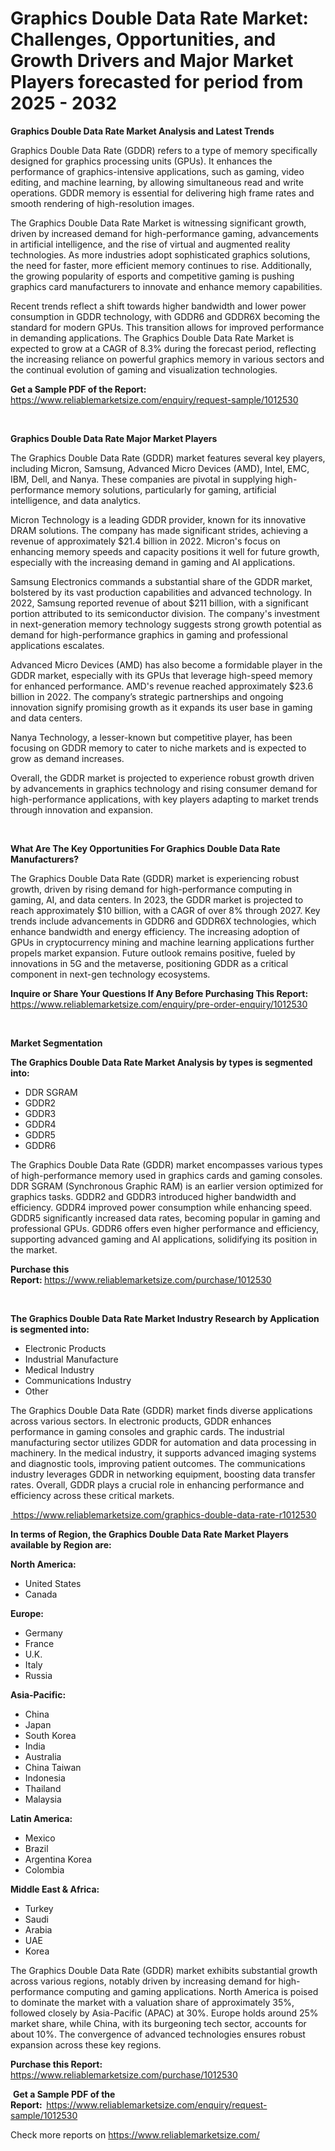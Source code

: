 <p><h1>Graphics Double Data Rate Market: Challenges, Opportunities, and Growth Drivers and Major Market Players forecasted for period from 2025 - 2032</h1></p><p><strong>Graphics Double Data Rate Market Analysis and Latest Trends</strong></p>
<p><p>Graphics Double Data Rate (GDDR) refers to a type of memory specifically designed for graphics processing units (GPUs). It enhances the performance of graphics-intensive applications, such as gaming, video editing, and machine learning, by allowing simultaneous read and write operations. GDDR memory is essential for delivering high frame rates and smooth rendering of high-resolution images.</p><p>The Graphics Double Data Rate Market is witnessing significant growth, driven by increased demand for high-performance gaming, advancements in artificial intelligence, and the rise of virtual and augmented reality technologies. As more industries adopt sophisticated graphics solutions, the need for faster, more efficient memory continues to rise. Additionally, the growing popularity of esports and competitive gaming is pushing graphics card manufacturers to innovate and enhance memory capabilities.</p><p>Recent trends reflect a shift towards higher bandwidth and lower power consumption in GDDR technology, with GDDR6 and GDDR6X becoming the standard for modern GPUs. This transition allows for improved performance in demanding applications. The Graphics Double Data Rate Market is expected to grow at a CAGR of 8.3% during the forecast period, reflecting the increasing reliance on powerful graphics memory in various sectors and the continual evolution of gaming and visualization technologies.</p></p>
<p><strong>Get a Sample PDF of the Report:&nbsp;</strong> <a href="https://www.reliablemarketsize.com/enquiry/request-sample/1012530?utm_campaign=2944&utm_medium=2&utm_source=Github&utm_content=ia&utm_term=06032025&utm_id=graphics-double-data-rate">https://www.reliablemarketsize.com/enquiry/request-sample/1012530</a></p>
<p>&nbsp;</p>
<p><strong>Graphics Double Data Rate Major Market Players</strong></p>
<p><p>The Graphics Double Data Rate (GDDR) market features several key players, including Micron, Samsung, Advanced Micro Devices (AMD), Intel, EMC, IBM, Dell, and Nanya. These companies are pivotal in supplying high-performance memory solutions, particularly for gaming, artificial intelligence, and data analytics.</p><p>Micron Technology is a leading GDDR provider, known for its innovative DRAM solutions. The company has made significant strides, achieving a revenue of approximately $21.4 billion in 2022. Micron's focus on enhancing memory speeds and capacity positions it well for future growth, especially with the increasing demand in gaming and AI applications.</p><p>Samsung Electronics commands a substantial share of the GDDR market, bolstered by its vast production capabilities and advanced technology. In 2022, Samsung reported revenue of about $211 billion, with a significant portion attributed to its semiconductor division. The company's investment in next-generation memory technology suggests strong growth potential as demand for high-performance graphics in gaming and professional applications escalates.</p><p>Advanced Micro Devices (AMD) has also become a formidable player in the GDDR market, especially with its GPUs that leverage high-speed memory for enhanced performance. AMD's revenue reached approximately $23.6 billion in 2022. The company’s strategic partnerships and ongoing innovation signify promising growth as it expands its user base in gaming and data centers.</p><p>Nanya Technology, a lesser-known but competitive player, has been focusing on GDDR memory to cater to niche markets and is expected to grow as demand increases.</p><p>Overall, the GDDR market is projected to experience robust growth driven by advancements in graphics technology and rising consumer demand for high-performance applications, with key players adapting to market trends through innovation and expansion.</p></p>
<p>&nbsp;</p>
<p><strong>What Are The Key Opportunities For Graphics Double Data Rate Manufacturers?</strong></p>
<p><p>The Graphics Double Data Rate (GDDR) market is experiencing robust growth, driven by rising demand for high-performance computing in gaming, AI, and data centers. In 2023, the GDDR market is projected to reach approximately $10 billion, with a CAGR of over 8% through 2027. Key trends include advancements in GDDR6 and GDDR6X technologies, which enhance bandwidth and energy efficiency. The increasing adoption of GPUs in cryptocurrency mining and machine learning applications further propels market expansion. Future outlook remains positive, fueled by innovations in 5G and the metaverse, positioning GDDR as a critical component in next-gen technology ecosystems.</p></p>
<p><strong>Inquire or Share Your Questions If Any Before Purchasing This Report:</strong> <a href="https://www.reliablemarketsize.com/enquiry/pre-order-enquiry/1012530?utm_campaign=2944&utm_medium=2&utm_source=Github&utm_content=ia&utm_term=06032025&utm_id=graphics-double-data-rate">https://www.reliablemarketsize.com/enquiry/pre-order-enquiry/1012530</a></p>
<p>&nbsp;</p>
<p><strong>Market Segmentation</strong></p>
<p><strong>The Graphics Double Data Rate Market Analysis by types is segmented into:</strong></p>
<p><ul><li>DDR SGRAM</li><li>GDDR2</li><li>GDDR3</li><li>GDDR4</li><li>GDDR5</li><li>GDDR6</li></ul></p>
<p><p>The Graphics Double Data Rate (GDDR) market encompasses various types of high-performance memory used in graphics cards and gaming consoles. DDR SGRAM (Synchronous Graphic RAM) is an earlier version optimized for graphics tasks. GDDR2 and GDDR3 introduced higher bandwidth and efficiency. GDDR4 improved power consumption while enhancing speed. GDDR5 significantly increased data rates, becoming popular in gaming and professional GPUs. GDDR6 offers even higher performance and efficiency, supporting advanced gaming and AI applications, solidifying its position in the market.</p></p>
<p><strong>Purchase this Report:&nbsp;</strong><a href="https://www.reliablemarketsize.com/purchase/1012530?utm_campaign=2944&utm_medium=2&utm_source=Github&utm_content=ia&utm_term=06032025&utm_id=graphics-double-data-rate">https://www.reliablemarketsize.com/purchase/1012530</a></p>
<p>&nbsp;</p>
<p><strong>The Graphics Double Data Rate Market Industry Research by Application is segmented into:</strong></p>
<p><ul><li>Electronic Products</li><li>Industrial Manufacture</li><li>Medical Industry</li><li>Communications Industry</li><li>Other</li></ul></p>
<p><p>The Graphics Double Data Rate (GDDR) market finds diverse applications across various sectors. In electronic products, GDDR enhances performance in gaming consoles and graphic cards. The industrial manufacturing sector utilizes GDDR for automation and data processing in machinery. In the medical industry, it supports advanced imaging systems and diagnostic tools, improving patient outcomes. The communications industry leverages GDDR in networking equipment, boosting data transfer rates. Overall, GDDR plays a crucial role in enhancing performance and efficiency across these critical markets.</p></p>
<p><a href="https://www.reliablemarketsize.com/graphics-double-data-rate-r1012530?utm_campaign=2944&utm_medium=2&utm_source=Github&utm_content=ia&utm_term=06032025&utm_id=graphics-double-data-rate">&nbsp;https://www.reliablemarketsize.com/graphics-double-data-rate-r1012530</a></p>
<p><strong>In terms of Region, the Graphics Double Data Rate Market Players available by Region are:</strong></p>
<p>
    <p> <strong> North America: </strong>
        <ul>
            <li>United States</li>
            <li>Canada</li>
        </ul>
        </p> 
    <p> <strong> Europe: </strong>
        <ul>
            <li>Germany</li>
            <li>France</li>
            <li>U.K.</li>
            <li>Italy</li>
            <li>Russia</li>
        </ul>
        </p> 
    <p> <strong> Asia-Pacific: </strong>
        <ul>
            <li>China</li>
            <li>Japan</li>
            <li>South Korea</li>
            <li>India</li>
            <li>Australia</li>
            <li>China Taiwan</li>
            <li>Indonesia</li>
            <li>Thailand</li>
            <li>Malaysia</li>
        </ul>
        </p> 
    <p> <strong> Latin America: </strong>
        <ul>
            <li>Mexico</li>
            <li>Brazil</li>
            <li>Argentina Korea</li>
            <li>Colombia</li>
        </ul>
        </p> 
    <p> <strong> Middle East & Africa: </strong>
        <ul>
            <li>Turkey</li>
            <li>Saudi</li>
            <li>Arabia</li>
            <li>UAE</li>
            <li>Korea</li>
        </ul>
    </p>
    </p>
<p><p>The Graphics Double Data Rate (GDDR) market exhibits substantial growth across various regions, notably driven by increasing demand for high-performance computing and gaming applications. North America is poised to dominate the market with a valuation share of approximately 35%, followed closely by Asia-Pacific (APAC) at 30%. Europe holds around 25% market share, while China, with its burgeoning tech sector, accounts for about 10%. The convergence of advanced technologies ensures robust expansion across these key regions.</p></p>
<p><strong>Purchase this Report: </strong><a href="https://www.reliablemarketsize.com/purchase/1012530?utm_campaign=2944&utm_medium=2&utm_source=Github&utm_content=ia&utm_term=06032025&utm_id=graphics-double-data-rate">https://www.reliablemarketsize.com/purchase/1012530</a></p>
<p>&nbsp;<strong>Get a Sample PDF of the Report:&nbsp;&nbsp;</strong><a href="https://www.reliablemarketsize.com/enquiry/request-sample/1012530?utm_campaign=2944&utm_medium=2&utm_source=Github&utm_content=ia&utm_term=06032025&utm_id=graphics-double-data-rate">https://www.reliablemarketsize.com/enquiry/request-sample/1012530</a></p>
<p><strong></strong></p>
<p>Check more reports on <a href="https://www.reliablemarketsize.com/?utm_campaign=2944&utm_medium=2&utm_source=Github&utm_content=ia&utm_term=06032025&utm_id=graphics-double-data-rate">https://www.reliablemarketsize.com/</a></p>